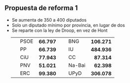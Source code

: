 Propuesta de reforma 1
----------------------

<div class="reformrules">
<ul>
<li>Se aumenta de 350 a 400 diputados</li>
<li>Solo un diputado mínimo por provincia, en lugar de dos</li>
<li>Se reparte con la ley de Droop, en vez de Hont</li>
</ul>
<table style="margin: 5px 20px;">
<tr>
<td style="padding-left: 30px;"> PSOE    </td> <td style="font-weight: bold; text-align: right; padding: 0 10px;"> 66.797 </td> 
<td style="padding-left: 30px;"> BNG     </td> <td style="font-weight: bold; text-align: right; padding: 0 10px;"> 106.271</td>
</tr>
<tr>
<td style="padding-left: 30px;"> PP      </td> <td style="font-weight: bold; text-align: right; padding: 0 10px;"> 66.739 </td>
<td style="padding-left: 30px;"> IU      </td> <td style="font-weight: bold; text-align: right; padding: 0 10px;"> 484.936</td>
</tr>
<tr>
<td style="padding-left: 30px;"> CiU     </td> <td style="font-weight: bold; text-align: right; padding: 0 10px;"> 77.943 </td>
<td style="padding-left: 30px;"> CC  </td> <td style="font-weight: bold; text-align: right; padding: 0 10px;"> 87.314 </td>
</tr>
<tr>
<td style="padding-left: 30px;"> PNV </td> <td style="font-weight: bold; text-align: right; padding: 0 10px;"> 51.021 </td>
<td style="padding-left: 30px;"> Na-Bai  </td> <td style="font-weight: bold; text-align: right; padding: 0 10px;"> 62.398 </td>
</tr>
<tr>
<td style="padding-left: 30px;"> ERC     </td> <td style="font-weight: bold; text-align: right; padding: 0 10px;"> 99.380 </td>
<td style="padding-left: 30px;"> UPyD    </td> <td style="font-weight: bold; text-align: right; padding: 0 10px;"> 306.078</td>
</tr>
</table>
</div>
